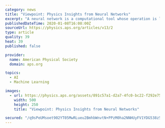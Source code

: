 ```yaml
---
category: news
title: "Viewpoint: Physics Insights from Neural Networks"
excerpt: "A neural network is a computational tool whose operation is loosely modeled on that of the human brain. The network typically consists of multiple layers of connected artificial neurons, which carry out calculations. The connections between neurons are weighted and those weights—which can number in the millions to billions—form the tunable ..."
publishedDateTime: 2020-01-08T16:08:00Z
sourceUrl: https://physics.aps.org/articles/v13/2
type: article
quality: 39
heat: 39
published: false

provider:
  name: American Physical Society
  domain: aps.org

topics:
  - AI
  - Machine Learning

images:
  - url: https://physics.aps.org/assets/891c57a1-d2a7-4fc0-bc22-f292e75c6795/e2_2_thumb.png
    width: 500
    height: 250
    title: "Viewpoint: Physics Insights from Neural Networks"

secured: "/q9sPeUMsoet902YT05MwRLueu2BmhbWnvtN+PPzM0ha2NNHUyFV1YDG538z5OS8niBFG09ZuNjh9sE58Vv+kCrnMUV7gn3sDLxOrvM0NstV70PijMCddPZyeg4VL72gmhsAZkmtSm3YdgzDlfEDRtS+aAzBWFqTs/3sWmac2WDzxtdTf/WVC1ymSaSWPZTVEp8EaeJCmCe5Tvw9uA6lHrqmohMKeGsLVgUF+kBUQ0o5LRv/74UuB/2rFEyW49hxlVXb1DuIqH2U7Otu32GZ7tCkCmaNet6Se2CDA0V4Ir+9nPG6wJYg/4Ufhbacqf9OnvO+SXDzAJRTJImBf5dJICumU9mBbRzqYKL1SmhkVFSJZz1AeyFVpgiJk47r20U3FRzWy3eLgB96/jo4RoT+6AAGzUZiKsj2CeCiTItJyMPsxgd0OwjF2ztkfF4YEvfYsHjLlzhEvTW1DfS/eoUJ/g==;pcotBb4bqp5axWgTdfap4A=="
---
```


